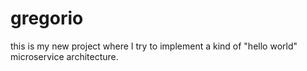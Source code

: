 # gregorio
this is my new project where I try to implement a kind of "hello world" microservice architecture.

